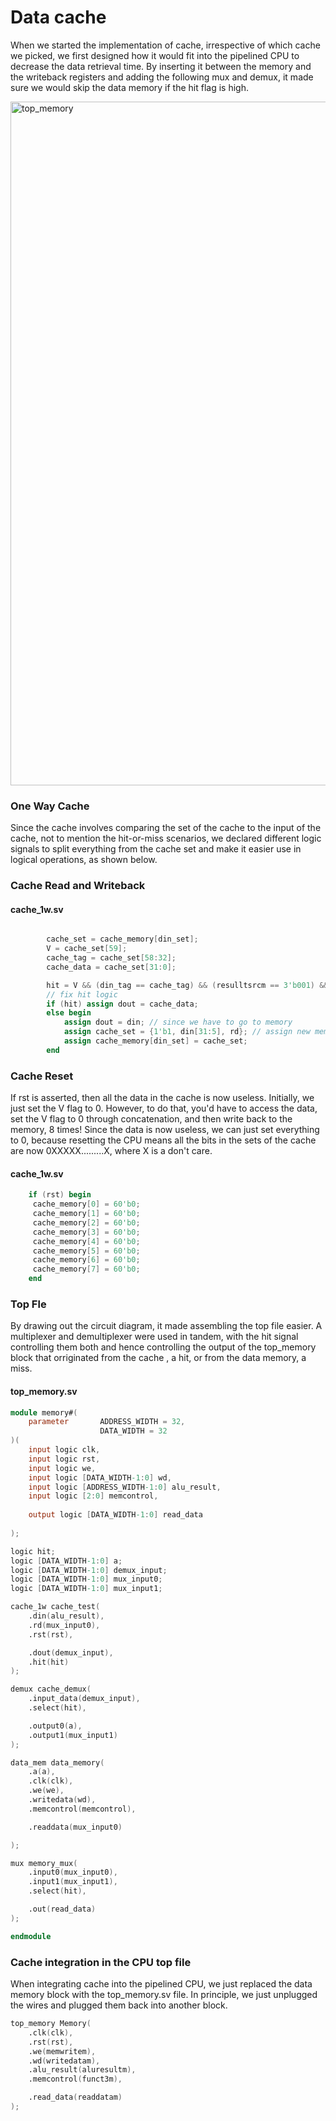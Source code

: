 # Data cache

When we started the implementation of cache, irrespective of which cache we picked, we first designed how it would fit into the pipelined CPU to decrease the data retrieval time. By inserting it between the memory and the writeback registers and adding the following mux and demux, it made sure we would skip the data memory if the hit flag is high.

<img width="1094" alt="top_memory" src="https://github.com/r0n1tr/team21/assets/133985295/7f94f8e2-bba2-4259-ad00-d208838ba8f2">


### One Way Cache

Since the cache involves comparing the set of the cache to the input of the cache, not to mention the hit-or-miss scenarios, we declared different logic signals to split everything from the cache set and make it easier use in logical operations, as shown below.

### Cache Read and Writeback

#### cache_1w.sv

```verilog

        cache_set = cache_memory[din_set]; 
        V = cache_set[59]; 
        cache_tag = cache_set[58:32]; 
        cache_data = cache_set[31:0]; 

        hit = V && (din_tag == cache_tag) && (resulltsrcm == 3'b001) && ~we;
        // fix hit logic
        if (hit) assign dout = cache_data; 
        else begin
            assign dout = din; // since we have to go to memory 
            assign cache_set = {1'b1, din[31:5], rd}; // assign new memory to cache
            assign cache_memory[din_set] = cache_set; 
        end
```
### Cache Reset

If rst is asserted, then all the data in the cache is now useless. Initially, we just set the V flag to 0. However, to do that, you'd have to access the data, set the V flag to 0 through concatenation, and then write back to the memory, 8 times! 
Since the data is now useless, we can just set everything to 0, because resetting the CPU means all the bits in the sets of the cache are now 0XXXXX.........X, where X is a don't care. 

#### cache_1w.sv

```verilog
    if (rst) begin
     cache_memory[0] = 60'b0;
     cache_memory[1] = 60'b0;
     cache_memory[2] = 60'b0;
     cache_memory[3] = 60'b0;
     cache_memory[4] = 60'b0;
     cache_memory[5] = 60'b0;
     cache_memory[6] = 60'b0;
     cache_memory[7] = 60'b0;
    end
```

### Top Fle

By drawing out the circuit diagram, it made assembling the top file easier. A multiplexer and demultiplexer were used in tandem, with the hit signal controlling them both and hence controlling the output of the top_memory block that orriginated from the cache , a hit, or from the data memory, a miss.

#### top_memory.sv

```verilog
module memory#(
    parameter       ADDRESS_WIDTH = 32,
                    DATA_WIDTH = 32
)(
    input logic clk,
    input logic rst,
    input logic we,
    input logic [DATA_WIDTH-1:0] wd,
    input logic [ADDRESS_WIDTH-1:0] alu_result,
    input logic [2:0] memcontrol,
    
    output logic [DATA_WIDTH-1:0] read_data
    
);

logic hit;
logic [DATA_WIDTH-1:0] a;
logic [DATA_WIDTH-1:0] demux_input;
logic [DATA_WIDTH-1:0] mux_input0;
logic [DATA_WIDTH-1:0] mux_input1;

cache_1w cache_test(
    .din(alu_result),
    .rd(mux_input0),
    .rst(rst),   

    .dout(demux_input),
    .hit(hit)
);

demux cache_demux(
    .input_data(demux_input),
    .select(hit),

    .output0(a),
    .output1(mux_input1)
);

data_mem data_memory(
    .a(a),
    .clk(clk),
    .we(we),
    .writedata(wd),
    .memcontrol(memcontrol),

    .readdata(mux_input0)

);

mux memory_mux(
    .input0(mux_input0),
    .input1(mux_input1),
    .select(hit),

    .out(read_data)
);

endmodule
```


### Cache integration in the CPU top file

When integrating cache into the pipelined CPU, we just replaced the data memory block with the top_memory.sv file. In principle, we just unplugged the  wires and plugged them back into another block.

```verilog
top_memory Memory(
    .clk(clk),
    .rst(rst),
    .we(memwritem),
    .wd(writedatam),
    .alu_result(aluresultm),
    .memcontrol(funct3m),

    .read_data(readdatam)
);
```
